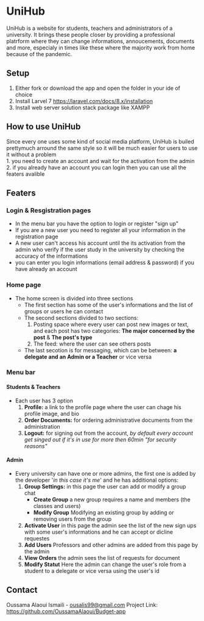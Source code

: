 # UniHub
UniHub is a website for students, teachers and administrators of a university. It brings these people closer by providing a professional platrform where they can change informations, annoucements, documents and more, especialy in times like these where the majority work from home because of the pandemic.

## Setup 
1. Either fork or download the app and open the folder in your ide of choice
2. Install Larvel 7 https://laravel.com/docs/8.x/installation
3. Install web server solution stack package like XAMPP

## How to use UniHub 
Since every one uses some kind of social media platform, UniHub is builed prettymuch arround the same style so it will be much easier for users to use it without a problem     
    1. you need to create an account and wait for the activation from the admin 
    2. if you already have an account you can login then you can use all the featers avalible 

## Featers 
### Login & Resgistration pages
- In the menu bar you have the option to login or register "sign up" 
- If you are a new user you need to register all your information in the registration page 
- A new user can't access his account until the its activation from the admin who verify if the user study in the university by checking the accuracy of the informations 
- you can enter you login informations (email address & password) if you have already an account 
### Home page
- The home screen is divided into three sections 
    * The first section has some of the user's informations and the list of groups or users he can contact 
    * The second sections divided to two sections:
        1. Posting space where every user can post new images or text, and each post has two categories: **The major concerned by the post** & **The post's type** 
        2. The feed: where the user can see others posts 
    * The last secotion is for messaging, which can be between: **a delegate and an Admin or a Teacher** or vice versa 
### Menu bar 
#### Students & Teachers
- Each user has 3 option 
    1. **Profile:** a link to the profile page where the user can chage his profile image, and bio 
    2. **Order Documents:** for ordering administrative documents from the administration 
    3. **Logout:** for signing out from the account, _by default every account get singed out if it's in use for more then 60min "for security reasons"_
#### Admin 
- Every university can have one or more admins, the first one is added by the developer '_in this case it's me_' and he has additional options:
    1. **Group Settings:** in this page the user can add or modify a group chat
        * **Create Group** a new group requires a name and members (the classes and users)
        * **Modify Group** Modifying an existing group by adding or removing users from the group 
    2. **Activate User** in this page the admin see the list of the new sign ups with some user's informations and he can accept or dicline requestes 
    3. **Add Users** Professors and other admins are added from this page by the admin 
    4. **View Orders** the admin sees the list of requests for document 
    5. **Modify Statut** Here the admin can change the user's role from a student to a delegate or vice versa using the user's id 

## Contact
Oussama Alaoui Ismaili - ousalis99@gmail.com
Project Link: https://github.com/OussamaAlaoui/Budget-app
